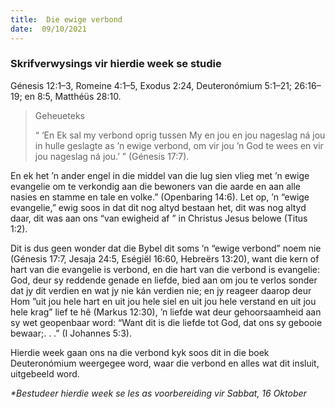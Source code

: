 ```yaml
---
title:  Die ewige verbond
date:  09/10/2021
---
```


### Skrifverwysings vir hierdie week se studie
Génesis 12:1–3, Romeine 4:1–5, Exodus 2:24, Deuteronómium 5:1–21; 26:16–19; en 8:5, Matthéüs 28:10.

> <p>Geheueteks</p>
> “ ‘En Ek sal my verbond oprig tussen My en jou en jou nageslag ná jou in hulle geslagte as ’n ewige verbond, om vir jou ’n God te wees en vir jou nageslag ná jou.’ ” (Génesis 17:7).

En ek het ’n ander engel in die middel van die lug sien vlieg met ’n ewige evangelie om te verkondig aan die bewoners van die aarde en aan alle nasies en stamme en tale en volke.” (Openbaring 14:6). Let op, ’n “ewige evangelie,” ewig soos in dat dit nog altyd bestaan het, dit was nog altyd daar, dit was aan ons “van ewigheid af ” in Christus Jesus belowe (Titus 1:2).

Dit is dus geen wonder dat die Bybel dit soms ’n “ewige verbond” noem nie (Génesis 17:7, Jesaja 24:5, Eségiël 16:60, Hebreërs 13:20), want die kern of hart van die evangelie is verbond, en die hart van die verbond is evangelie:  God, deur sy reddende genade en liefde, bied aan om jou te verlos sonder dat jy dit verdien en wat jy  nie kán verdien nie;  en jy reageer daarop deur Hom ”uit jou hele hart en uit jou hele siel en uit jou hele verstand en uit jou hele krag” lief te hê (Markus 12:30), ’n liefde wat deur gehoorsaamheid aan sy wet geopenbaar word:  “Want dit is die liefde tot God, dat ons sy gebooie bewaar;. . .” (I Johannes 5:3).

Hierdie week gaan ons na die verbond kyk soos dit in die boek Deuteronómium weergegee word, waar die verbond en alles wat dit insluit, uitgebeeld word.

_*Bestudeer hierdie week se les as voorbereiding vir Sabbat, 16 Oktober_